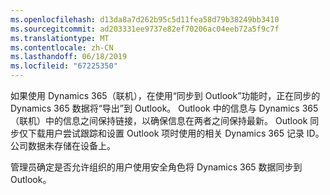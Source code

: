 ```yaml
---
ms.openlocfilehash: d13da8a7d262b95c5d11fea58d79b38249bb3410
ms.sourcegitcommit: ad203331ee9737e82ef70206ac04eeb72a5f9c7f
ms.translationtype: MT
ms.contentlocale: zh-CN
ms.lasthandoff: 06/18/2019
ms.locfileid: "67225350"
---
```

如果使用 Dynamics 365（联机），在使用“同步到 Outlook”功能时，正在同步的 Dynamics 365 数据将“导出”到 Outlook。 Outlook 中的信息与 Dynamics 365（联机）中的信息之间保持链接，以确保信息在两者之间保持最新。 Outlook 同步仅下载用户尝试跟踪和设置 Outlook 项时使用的相关 Dynamics 365 记录 ID。 公司数据未存储在设备上。  
  
 管理员确定是否允许组织的用户使用安全角色将 Dynamics 365 数据同步到 Outlook。